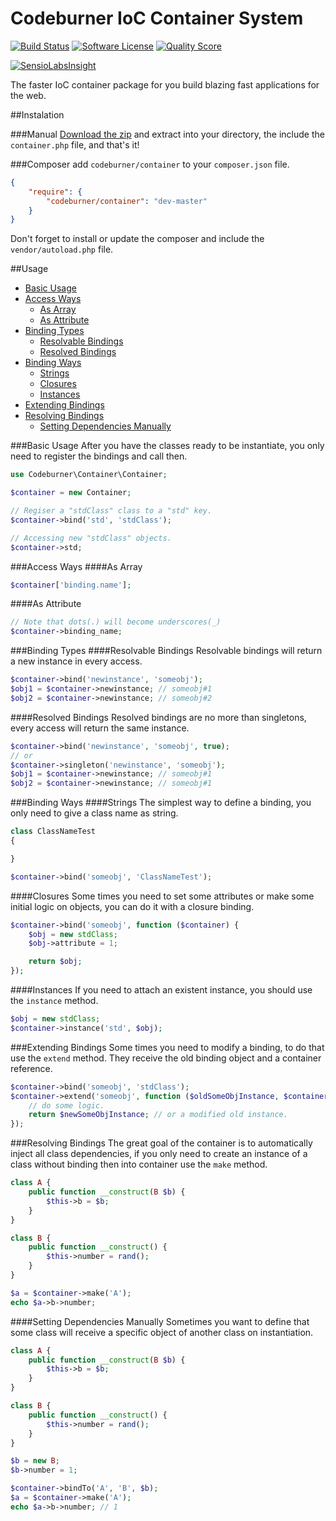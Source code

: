 # Codeburner IoC Container System

[![Build Status](https://img.shields.io/travis/codeburnerframework/container/master.svg?style=flat-square)](https://travis-ci.org/codeburnerframework/container)
[![Software License](https://img.shields.io/badge/license-MIT-brightgreen.svg?style=flat-square)](LICENSE)
[![Quality Score](https://img.shields.io/scrutinizer/g/codeburnerframework/container.svg?style=flat-square)](https://scrutinizer-ci.com/g/codeburnerframework/container)

[![SensioLabsInsight](https://insight.sensiolabs.com/projects/9af2c429-cc7f-4c71-8eac-e3c3ddd4c1d2/big.png)](https://insight.sensiolabs.com/projects/9af2c429-cc7f-4c71-8eac-e3c3ddd4c1d2)

The faster IoC container package for you build blazing fast applications for the web.

##Instalation

###Manual
[Download the zip](https://github.com/codeburnerframework/container/archive/master.zip) and extract into your directory, the include the `container.php` file, and that's it!

###Composer
add `codeburner/container` to your `composer.json` file.

```json
{
	"require": {
		"codeburner/container": "dev-master"		
	}
}
```
Don't forget to install or update the composer and include the `vendor/autoload.php` file.

##Usage

- [Basic Usage](#basic-usage)
- [Access Ways](#access-ways)
	- [As Array](#as-array)
	- [As Attribute](#as-attribute)
- [Binding Types](#binding-types)
	- [Resolvable Bindings](#resolvable-bindings)
	- [Resolved Bindings](#resolved-bindings)
- [Binding Ways](#binding-ways)
	- [Strings](#strings)
	- [Closures](#closures)
	- [Instances](#instances)
- [Extending Bindings](#extending-bindings)
- [Resolving Bindings](#resolving-bindings)
	- [Setting Dependencies Manually](#setting-dependencies-manually)

###Basic Usage
After you have the classes ready to be instantiate, you only need to register the bindings and call then.

```php
use Codeburner\Container\Container;

$container = new Container;

// Regiser a "stdClass" class to a "std" key.
$container->bind('std', 'stdClass');

// Accessing new "stdClass" objects.
$container->std;
```

###Access Ways
####As Array
```php
$container['binding.name'];
```
####As Attribute
```php
// Note that dots(.) will become underscores(_)
$container->binding_name;
```
###Binding Types
####Resolvable Bindings
Resolvable bindings will return a new instance in every access.
```php
$container->bind('newinstance', 'someobj');
$obj1 = $container->newinstance; // someobj#1
$obj2 = $container->newinstance; // someobj#2
```
####Resolved Bindings
Resolved bindings are no more than singletons, every access will return the same instance.
```php
$container->bind('newinstance', 'someobj', true);
// or
$container->singleton('newinstance', 'someobj');
$obj1 = $container->newinstance; // someobj#1
$obj2 = $container->newinstance; // someobj#1
```
###Binding Ways
####Strings
The simplest way to define a binding, you only need to give a class name as string.
```php
class ClassNameTest
{

}

$container->bind('someobj', 'ClassNameTest');
```
####Closures
Some times you need to set some attributes or make some initial logic on objects, you can do it with a closure binding.
```php
$container->bind('someobj', function ($container) {
	$obj = new stdClass;
	$obj->attribute = 1;

	return $obj;
});
```
####Instances
If you need to attach an existent instance, you should use the `instance` method.
```php
$obj = new stdClass;
$container->instance('std', $obj);
```
###Extending Bindings
Some times you need to modify a binding, to do that use the `extend` method. They receive the old binding object and a container reference.
```php
$container->bind('someobj', 'stdClass');
$container->extend('someobj', function ($oldSomeObjInstance, $container) {
	// do some logic.
	return $newSomeObjInstance; // or a modified old instance.
});
```
###Resolving Bindings
The great goal of the container is to automatically inject all class dependencies, if you only need to create an instance of a class without binding then into container use the `make` method.
```php
class A {
	public function __construct(B $b) {
		$this->b = $b;
	}
}

class B {
	public function __construct() {
		$this->number = rand();
	}
}

$a = $container->make('A');
echo $a->b->number;
```
####Setting Dependencies Manually
Sometimes you want to define that some class will receive a specific object of another class on instantiation.
```php
class A {
	public function __construct(B $b) {
		$this->b = $b;
	}
}

class B {
	public function __construct() {
		$this->number = rand();
	}
}

$b = new B;
$b->number = 1;

$container->bindTo('A', 'B', $b);
$a = $container->make('A');
echo $a->b->number; // 1
```
